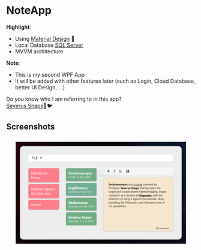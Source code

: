 # NoteApp

**Highlight**:  
- Using [Material Design][0] 🌈
- Local Database [SQL Server][1]
- MVVM architecture

**Note**:
- This is my second WPF App 
- It will be added with other features later (such as Login, Cloud Database, better UI Design, ...)

Do you know who I am referring to in this app?   
[Severus Snape][2]🦉🐦

## Screenshots
<p align="center">
    <img src="screenshots/01.png" width="90%" vspace=10 hspace=10/>
</p>

[0]: https://material.io/develop
[1]: https://www.microsoft.com/en-us/sql-server/sql-server-downloads
[2]: https://harrypotter.fandom.com/wiki/Severus_Snape